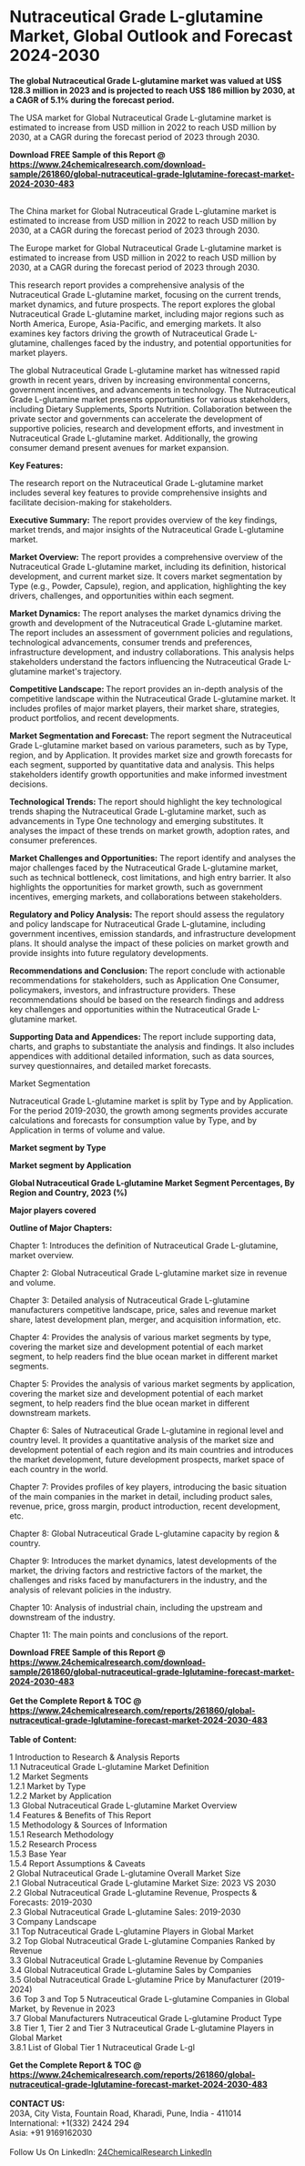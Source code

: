 <h1>Nutraceutical Grade L-glutamine Market, Global Outlook and Forecast 2024-2030</h1><p><strong>The global Nutraceutical Grade L-glutamine market was valued at US$ 128.3 million in 2023 and is projected to reach US$ 186 million by 2030, at a CAGR of 5.1% during the forecast period.</strong></p><p>
</p><p>The USA market for Global Nutraceutical Grade L-glutamine market is estimated to increase from USD million in 2022 to reach USD million by 2030, at a CAGR during the forecast period of 2023 through 2030.</p><div><b>Download FREE Sample of this Report @ 
            <a href="https://www.24chemicalresearch.com/download-sample/261860/global-nutraceutical-grade-lglutamine-forecast-market-2024-2030-483">
            https://www.24chemicalresearch.com/download-sample/261860/global-nutraceutical-grade-lglutamine-forecast-market-2024-2030-483</a></b></div><br><p>
</p><p>The China market for Global Nutraceutical Grade L-glutamine market is estimated to increase from USD million in 2022 to reach USD million by 2030, at a CAGR during the forecast period of 2023 through 2030.</p><p>
</p><p>The Europe market for Global Nutraceutical Grade L-glutamine market is estimated to increase from USD million in 2022 to reach USD million by 2030, at a CAGR during the forecast period of 2023 through 2030.</p><p>
</p><p>This research report provides a comprehensive analysis of the Nutraceutical Grade L-glutamine market, focusing on the current trends, market dynamics, and future prospects. The report explores the global Nutraceutical Grade L-glutamine market, including major regions such as North America, Europe, Asia-Pacific, and emerging markets. It also examines key factors driving the growth of Nutraceutical Grade L-glutamine, challenges faced by the industry, and potential opportunities for market players.</p><p>
The global Nutraceutical Grade L-glutamine market has witnessed rapid growth in recent years, driven by increasing environmental concerns, government incentives, and advancements in technology. The Nutraceutical Grade L-glutamine market presents opportunities for various stakeholders, including Dietary Supplements, Sports Nutrition. Collaboration between the private sector and governments can accelerate the development of supportive policies, research and development efforts, and investment in Nutraceutical Grade L-glutamine market. Additionally, the growing consumer demand present avenues for market expansion.</p><p>
<strong>Key Features:</strong></p><p>
The research report on the Nutraceutical Grade L-glutamine market includes several key features to provide comprehensive insights and facilitate decision-making for stakeholders.</p><p>
<strong>Executive Summary:</strong> The report provides overview of the key findings, market trends, and major insights of the Nutraceutical Grade L-glutamine market.</p><p>
<strong>Market Overview:</strong> The report provides a comprehensive overview of the Nutraceutical Grade L-glutamine market, including its definition, historical development, and current market size. It covers market segmentation by Type (e.g., Powder, Capsule), region, and application, highlighting the key drivers, challenges, and opportunities within each segment.</p><p>
<strong>Market Dynamics:</strong> The report analyses the market dynamics driving the growth and development of the Nutraceutical Grade L-glutamine market. The report includes an assessment of government policies and regulations, technological advancements, consumer trends and preferences, infrastructure development, and industry collaborations. This analysis helps stakeholders understand the factors influencing the Nutraceutical Grade L-glutamine market's trajectory.</p><p>
<strong>Competitive Landscape: </strong>The report provides an in-depth analysis of the competitive landscape within the Nutraceutical Grade L-glutamine market. It includes profiles of major market players, their market share, strategies, product portfolios, and recent developments.</p><p>
<strong>Market Segmentation and Forecast: </strong>The report segment the Nutraceutical Grade L-glutamine market based on various parameters, such as by Type, region, and by Application. It provides market size and growth forecasts for each segment, supported by quantitative data and analysis. This helps stakeholders identify growth opportunities and make informed investment decisions.</p><p>
<strong>Technological Trends: </strong>The report should highlight the key technological trends shaping the Nutraceutical Grade L-glutamine market, such as advancements in Type One technology and emerging substitutes. It analyses the impact of these trends on market growth, adoption rates, and consumer preferences.</p><p>
<strong>Market Challenges and Opportunities:</strong> The report identify and analyses the major challenges faced by the Nutraceutical Grade L-glutamine market, such as technical bottleneck, cost limitations, and high entry barrier. It also highlights the opportunities for market growth, such as government incentives, emerging markets, and collaborations between stakeholders.</p><p>
<strong>Regulatory and Policy Analysis: </strong>The report should assess the regulatory and policy landscape for Nutraceutical Grade L-glutamine, including government incentives, emission standards, and infrastructure development plans. It should analyse the impact of these policies on market growth and provide insights into future regulatory developments.</p><p>
<strong>Recommendations and Conclusion: </strong>The report conclude with actionable recommendations for stakeholders, such as Application One Consumer, policymakers, investors, and infrastructure providers. These recommendations should be based on the research findings and address key challenges and opportunities within the Nutraceutical Grade L-glutamine market.</p><p>
<strong>Supporting Data and Appendices: </strong>The report include supporting data, charts, and graphs to substantiate the analysis and findings. It also includes appendices with additional detailed information, such as data sources, survey questionnaires, and detailed market forecasts.</p><p>
Market Segmentation</p><p>
Nutraceutical Grade L-glutamine market is split by Type and by Application. For the period 2019-2030, the growth among segments provides accurate calculations and forecasts for consumption value by Type, and by Application in terms of volume and value.</p><p>
<strong>Market segment by Type</strong></p><p>
</p><p>
</p><p><strong>Market segment by Application</strong></p><p>
</p><p>
</p><p><strong>Global Nutraceutical Grade L-glutamine Market Segment Percentages, By Region and Country, 2023 (%)</strong></p><p>
</p><p>
</p><p></p><p>
</p><p><strong>Major players covered</strong></p><p>
</p><p>
</p><p><strong>Outline of Major Chapters:</strong></p><p>
Chapter 1: Introduces the definition of Nutraceutical Grade L-glutamine, market overview.</p><p>
Chapter 2: Global Nutraceutical Grade L-glutamine market size in revenue and volume.</p><p>
Chapter 3: Detailed analysis of Nutraceutical Grade L-glutamine manufacturers competitive landscape, price, sales and revenue market share, latest development plan, merger, and acquisition information, etc.</p><p>
Chapter 4: Provides the analysis of various market segments by type, covering the market size and development potential of each market segment, to help readers find the blue ocean market in different market segments.</p><p>
Chapter 5: Provides the analysis of various market segments by application, covering the market size and development potential of each market segment, to help readers find the blue ocean market in different downstream markets.</p><p>
Chapter 6: Sales of Nutraceutical Grade L-glutamine in regional level and country level. It provides a quantitative analysis of the market size and development potential of each region and its main countries and introduces the market development, future development prospects, market space of each country in the world.</p><p>
Chapter 7: Provides profiles of key players, introducing the basic situation of the main companies in the market in detail, including product sales, revenue, price, gross margin, product introduction, recent development, etc.</p><p>
Chapter 8: Global Nutraceutical Grade L-glutamine capacity by region &amp; country.</p><p>
Chapter 9: Introduces the market dynamics, latest developments of the market, the driving factors and restrictive factors of the market, the challenges and risks faced by manufacturers in the industry, and the analysis of relevant policies in the industry.</p><p>
Chapter 10: Analysis of industrial chain, including the upstream and downstream of the industry.</p><p>
Chapter 11: The main points and conclusions of the report.</p><div><b>Download FREE Sample of this Report @ 
            <a href="https://www.24chemicalresearch.com/download-sample/261860/global-nutraceutical-grade-lglutamine-forecast-market-2024-2030-483">
            https://www.24chemicalresearch.com/download-sample/261860/global-nutraceutical-grade-lglutamine-forecast-market-2024-2030-483</a></b></div><br><div><b>Get the Complete Report & TOC @ 
            <a href="https://www.24chemicalresearch.com/reports/261860/global-nutraceutical-grade-lglutamine-forecast-market-2024-2030-483">
            https://www.24chemicalresearch.com/reports/261860/global-nutraceutical-grade-lglutamine-forecast-market-2024-2030-483</a></b></div><br>
            <b>Table of Content:</b><p>1 Introduction to Research & Analysis Reports<br />
    1.1 Nutraceutical Grade L-glutamine Market Definition<br />
    1.2 Market Segments<br />
        1.2.1 Market by Type<br />
        1.2.2 Market by Application<br />
    1.3 Global Nutraceutical Grade L-glutamine Market Overview<br />
    1.4 Features & Benefits of This Report<br />
    1.5 Methodology & Sources of Information<br />
        1.5.1 Research Methodology<br />
        1.5.2 Research Process<br />
        1.5.3 Base Year<br />
        1.5.4 Report Assumptions & Caveats<br />
2 Global Nutraceutical Grade L-glutamine Overall Market Size<br />
    2.1 Global Nutraceutical Grade L-glutamine Market Size: 2023 VS 2030<br />
    2.2 Global Nutraceutical Grade L-glutamine Revenue, Prospects & Forecasts: 2019-2030<br />
    2.3 Global Nutraceutical Grade L-glutamine Sales: 2019-2030<br />
3 Company Landscape<br />
    3.1 Top Nutraceutical Grade L-glutamine Players in Global Market<br />
    3.2 Top Global Nutraceutical Grade L-glutamine Companies Ranked by Revenue<br />
    3.3 Global Nutraceutical Grade L-glutamine Revenue by Companies<br />
    3.4 Global Nutraceutical Grade L-glutamine Sales by Companies<br />
    3.5 Global Nutraceutical Grade L-glutamine Price by Manufacturer (2019-2024)<br />
    3.6 Top 3 and Top 5 Nutraceutical Grade L-glutamine Companies in Global Market, by Revenue in 2023<br />
    3.7 Global Manufacturers Nutraceutical Grade L-glutamine Product Type<br />
    3.8 Tier 1, Tier 2 and Tier 3 Nutraceutical Grade L-glutamine Players in Global Market<br />
        3.8.1 List of Global Tier 1 Nutraceutical Grade L-gl</p><div><b>Get the Complete Report & TOC @ 
            <a href="https://www.24chemicalresearch.com/reports/261860/global-nutraceutical-grade-lglutamine-forecast-market-2024-2030-483">
            https://www.24chemicalresearch.com/reports/261860/global-nutraceutical-grade-lglutamine-forecast-market-2024-2030-483</a></b></div><br><b>CONTACT US:</b><br>
            203A, City Vista, Fountain Road, Kharadi, Pune, India - 411014<br>
            International: +1(332) 2424 294<br>
            Asia: +91 9169162030 <br><br>
            Follow Us On LinkedIn: <a href="https://www.linkedin.com/company/24chemicalresearch/">24ChemicalResearch LinkedIn</a>